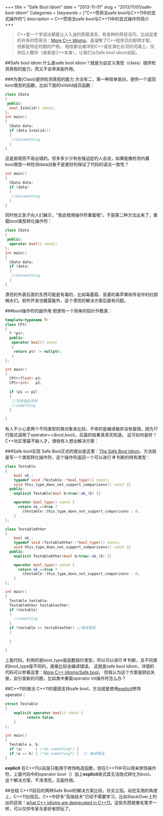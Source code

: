 +++
title = "Safe Bool Idiom"
date = "2013-11-01"
slug = "2013/11/01/safe-bool-idiom"
Categories = [keywords = ["C++惯用法safe bool与C++11中的显式操作符"]
description = C++惯用法safe bool与C++11中的显式操作符简介
+++

> C++是一个学语法都能让人入迷的奇葩语言，有各种的奇技淫巧。比如这里的许多的惯用法：[More C++ Idioms](http://en.wikibooks.org/wiki/More_C%2B%2B_Idioms)，虽凝聚了C++程序员的聪明才智，但都是特定时期的产物，
相信都会被冲到C++语言演化长河的河滩上，仅供后人瞻仰（或者是C++本身）。让我们从Safe bool idiom说起。

##Safe bool idiom
什么是safe bool idiom？就是为自定义类型（class）提供检测真假的能力，而又不会带来副作用。

###为类(Class)提供检测真假的能力
方法有二，第一种简单直白，提供一个返回bool类型的函数，比如下面的isValid成员函数：
```cpp
class CData
{
 public:
  bool IsValid() const;
};
int main()
{
  CData data;
  if (data.IsValid())
  {
   //dosomething
  }
}
```
这是直观而不易出错的。但多多少少有些强迫症的人会说，如果能像检测内置bool类型一样检测data对象不是更好的保证了代码的语法一致性？
```cpp
int main()
{
  CData data;
  if (data)
  {
   //dosomething
  }
}
```
同时他又急于向人们展示，"我会使用操作符重载哦“。于是第二种方法出来了，重载bool类型转化操作符：
```cpp
class CData
{
 public:
  operator bool() const;
};
int main()
{
  CData data;
  if (data)
  {
   //dosomething
  }
}
```
漂亮的外表后面的东西可能是有毒的，比如毒蘑菇、巫婆的毒苹果和传说中的红颜祸水们。软件开发也概莫能外，这个漂亮的解决方案后面有问题。

###bool操作符的副作用
假使有一个简单的指针外敷类：
```cpp
template<typename T>
class CPtr
{
  T *ptr;
  public:
   operator bool() const 
   {
    return ptr != nullptr;
   }
};

int main()
{
  CPtr<float> p1;
  CPtr<int>   p2;
  
  if (p1 == p2) 
  {
   //天知道会怎样
   //something 
  }
  
}

```
有人不小心拿两个不同类型的类对象来比较，不幸的是编译器并没有报错，因为17行隐式调用了operator==(bool,bool)，后面的结果真真天知道。
这可如何是好？C++社区里最不缺人才，很快有人想出解决方案：

###Safe bool实现
Safe Bool正式的提出是这里：[The Safe Bool Idiom](http://www.artima.com/cppsource/safebool.html)，方法就是写一个类型转化操作符，这个操作符返回一个可以进行 **if** 判断的特有类型：
```cpp
class Testable 
{
    bool ok_;
    typedef void (Testable::*bool_type)() const;
    void this_type_does_not_support_comparisons() const {}
  public:
    explicit Testable(bool b=true):ok_(b) {}

    operator bool_type() const {
      return ok_==true ? 
        &Testable::this_type_does_not_support_comparisons : 0;
    }
};

class TestableOther 
{
    bool ok_;
    typedef void (TestableOther::*bool_type)() const;
    void this_type_does_not_support_comparisons() const {}
  public:
    explicit TestableOther(bool b=true):ok_(b) {}

    operator bool_type() const {
      return ok_==true ? 
        &Testable::this_type_does_not_support_comparisons : 0;
    }
};

int main()
{
  Testable testable;
  TestableOther testableother;
  if (testable)
  {
    //something
  }
  if (testable == testableother) //编译错误
  {
   
  }
  
}

```
上面代码，利用的是bool_type是函数指针类型，所以可以进行 **if** 判断，且不同类的bool_type是不同的，直接比较会编译错误。
这就是safe bool Idiom，详细的代码可以参看这里：[More C++ Idioms/Safe bool](http://en.wikibooks.org/wiki/More_C%2B%2B_Idioms/)。
但我认为这个方案是顾此失彼，会引发新的问题，比如类中重载operator int操作符怎么办？

##C++11的做法
C++11的基因支持safe bool，方法就是使用[explicit](http://en.cppreference.com/w/cpp/language/explicit)修饰operator：
```cpp
struct Testable
{
    explicit operator bool() const {
          return false;
    }
};
 
int main()
{
  Testable a, b;
  if (a)      { /*do something*/ }  
  if (a == b) { /*do something*/ }  // 编译错误
}
```
**explicit** 在C++11以前是只能用于修饰构造函数，但在C++11中可以用来修饰操作符，上面代码中的operator bool（）加上**explicit**表式其无法隐式转化为bool。
这个解决方案，干净漂亮，无副作用。

##总结
C++11前后的两种Safe Bool的解决方案比较，优劣立现。站在实用的角度上，C++11出现后，C++中好多“高端技术”已经不需要学习，比如StackOver上列出的这些：[what C++ idioms are deprecated in C++11](http://stackoverflow.com/questions/9299101/what-c-idioms-are-deprecated-in-c11)。这些东西就像毛笔字一样，可以仅供专家与爱好者把玩了。


